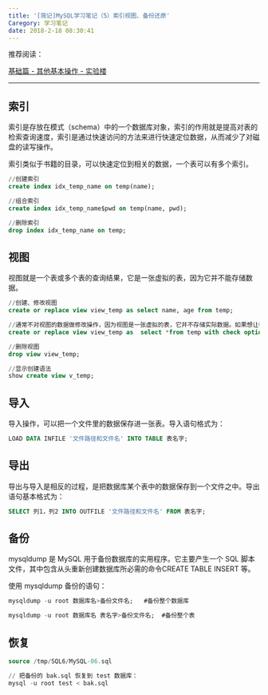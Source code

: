 ```yaml
---
title: '[简记]MySQL学习笔记（5）索引视图、备份还原'
Caregory: 学习笔记
date: 2018-2-18 08:30:41
---
```


推荐阅读：

[基础篇 - 其他基本操作 - 实验楼](https://www.shiyanlou.com/courses/9/labs/76/document)

------

## 索引

索引是存放在模式（schema）中的一个数据库对象，索引的作用就是提高对表的检索查询速度，索引是通过快速访问的方法来进行快速定位数据，从而减少了对磁盘的读写操作。

索引类似于书籍的目录，可以快速定位到相关的数据，一个表可以有多个索引。

```sql
//创建索引
create index idx_temp_name on temp(name);

//组合索引
create index idx_temp_name$pwd on temp(name, pwd);

//删除索引
drop index idx_temp_name on temp;
```

## 视图

视图就是一个表或多个表的查询结果，它是一张虚拟的表，因为它并不能存储数据。

```sql
//创建、修改视图
create or replace view view_temp as select name, age from temp;

//通常不对视图的数据做修改操作，因为视图是一张虚拟的表，它并不存储实际数据。如果想让视图不被修改，可以用with check option来完成限制。
create or replace view view_temp as  select *from temp with check option;

//删除视图
drop view view_temp;

//显示创建语法
show create view v_temp;
```

## 导入

导入操作，可以把一个文件里的数据保存进一张表。导入语句格式为：

```sql
LOAD DATA INFILE '文件路径和文件名' INTO TABLE 表名字;
```

## 导出

导出与导入是相反的过程，是把数据库某个表中的数据保存到一个文件之中。导出语句基本格式为：

```sql
SELECT 列1，列2 INTO OUTFILE '文件路径和文件名' FROM 表名字;
```

## 备份

mysqldump 是 MySQL 用于备份数据库的实用程序。它主要产生一个 SQL 脚本文件，其中包含从头重新创建数据库所必需的命令CREATE TABLE INSERT 等。

使用 mysqldump 备份的语句：

```sql
mysqldump -u root 数据库名>备份文件名;   #备份整个数据库

mysqldump -u root 数据库名 表名字>备份文件名;  #备份整个表
```

## 恢复

```sql
source /tmp/SQL6/MySQL-06.sql

// 把备份的 bak.sql 恢复到 test 数据库：
mysql -u root test < bak.sql
```
